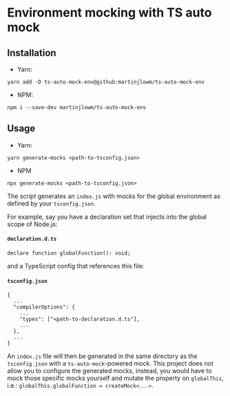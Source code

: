 # Environment mocking with TS auto mock

## Installation

- Yarn:
```
yarn add -D ts-auto-mock-env@github:martinjlowm/ts-auto-mock-env
```

- NPM:
```
npm i --save-dev martinjlowm/ts-auto-mock-env
```

## Usage

- Yarn:
```
yarn generate-mocks <path-to-tsconfig.json>
```

- NPM
```
npx generate-mocks <path-to-tsconfig.json>
```

The script generates an `index.js` with mocks for the global environment as
defined by your `tsconfig.json`.

For example, say you have a declaration set that injects into the global scope of Node.js:

#### **`declaration.d.ts`**
```
declare function globalFunction(): void;
```

and a TypeScript config that references this file:

#### **`tsconfig.json`**
```
{
  ...
  "compilerOptions": {
    ...
    "types": ["<path-to-declaration.d.ts"],
    ...
  },
  ...
}
```

An `index.js` file will then be generated in the same directory as the
`tsconfig.json` with a `ts-auto-mock`-powered mock. This project does not allow
you to configure the generated mocks, instead, you would have to mock those
specific mocks yourself and mutate the property on `globalThis`, i.e.:
`globalThis.globalFunction = createMock<...>`.
